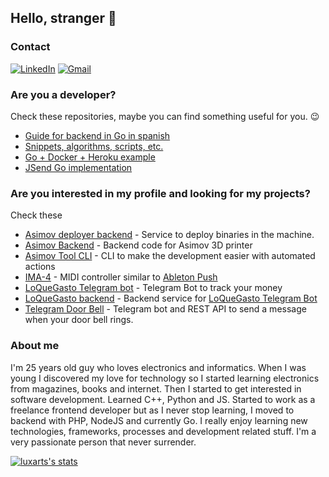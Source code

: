 ## Hello, stranger 👋

### Contact
[![LinkedIn](https://img.shields.io/badge/-LinkedIn-blue?style=flat&logo=Linkedin&logoColor=white)](https://www.linkedin.com/in/lbacelo/)
[![Gmail](https://img.shields.io/badge/-Gmail-c14438?style=flat&logo=Gmail&logoColor=white)](mailto:bacelolucas@gmail.com)

### Are you a developer?
Check these repositories, maybe you can find something useful for you. 😉
- [Guide for backend in Go in spanish](https://github.com/luxarts/dev2end-go)
- [Snippets, algorithms, scripts, etc.](https://github.com/luxarts/Useful)
- [Go + Docker + Heroku example](https://github.com/luxarts/heroku-example)
- [JSend Go implementation](https://github.com/luxarts/jsend-go)

### Are you interested in my profile and looking for my projects?
Check these
- [Asimov deployer backend](https://github.com/3DDiamantes/asimov-deployer-backend) - Service to deploy binaries in the machine.
- [Asimov Backend](https://github.com/3DDiamantes/asimov-backend) - Backend code for Asimov 3D printer
- [Asimov Tool CLI](https://github.com/3DDiamantes/asimov-tool-cli) - CLI to make the development easier with automated actions
- [IMA-4](https://github.com/luxarts/IMA-4) - MIDI controller similar to [Ableton Push](https://www.ableton.com/en/push/)
- [LoQueGasto Telegram bot](https://github.com/luxarts/loquegasto-telegram) - Telegram Bot to track your money
- [LoQueGasto backend](https://github.com/luxarts/loquegasto-backend) - Backend service for [LoQueGasto Telegram Bot](https://github.com/luxarts/loquegasto-telegram)
- [Telegram Door Bell](https://github.com/luxarts/telegram-door-bell) - Telegram bot and REST API to send a message when your door bell rings.
### About me
I'm 25 years old guy who loves electronics and informatics.
When I was young I discovered my love for technology so I started learning electronics from magazines, books and internet. Then I started to get interested in software development. Learned C++, Python and JS. Started to work as a freelance frontend developer but as I never stop learning, I moved to backend with PHP, NodeJS and currently Go. I really enjoy learning new technologies, frameworks, processes and development related stuff. I'm a very passionate person that never surrender.  

[![luxarts's stats](https://github-readme-stats.vercel.app/api?username=luxarts&theme=dark&show_icons=true&count_private=true&include_all_commits=true)](https://www.github.com/luxarts)
